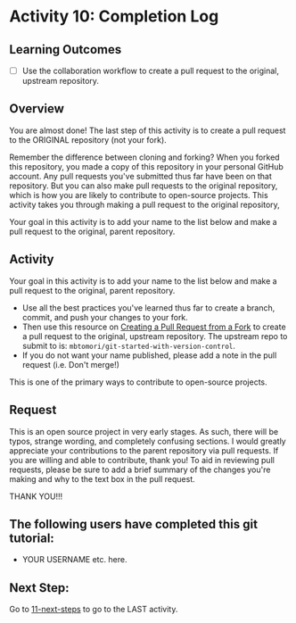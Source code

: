 # Activity 10: Completion Log

## Learning Outcomes
- [ ] Use the collaboration workflow to create a pull request to the original, upstream repository.

## Overview
You are almost done! The last step of this activity is to create a pull request to the ORIGINAL repository (not your fork).

Remember the difference between cloning and forking? When you forked this repository, 
you made a copy of this repository in your personal GitHub account. Any pull requests you've submitted thus far
have been on that repository. But you can also make pull requests to the original repository, which is how you are
likely to contribute to open-source projects. This activity takes you through making a pull request to the original
repository,

Your goal in this activity is to add your name to the list below and make a pull request to the original, parent repository.



## Activity
Your goal in this activity is to add your name to the list below and make a pull request to the original, parent repository. 


- Use all the best practices you've learned thus far to create a branch, commit, and push your changes to your fork.
- Then use this resource on [Creating a Pull Request from a Fork](https://docs.github.com/en/github/collaborating-with-issues-and-pull-requests/creating-a-pull-request-from-a-fork) to create
a pull request to the original, upstream repository. The upstream repo to submit to is: `mbtomori/git-started-with-version-control`.
- If you do not want your name published, please add a note in the pull request (i.e. Don't merge!) 
  
This is one of the primary ways to contribute to open-source projects. 

## Request
This is an open source project in very early stages. As such, there will be typos, strange wording, and completely
confusing sections. I would greatly appreciate your contributions to the parent repository via pull requests. If you 
are willing and able to contribute, thank you! To aid in reviewing pull requests, please be sure to add a brief summary
of the changes you're making and why to the text box in the pull request. 

THANK YOU!!!

## The following users have completed this git tutorial:
- YOUR USERNAME etc. here. 

## Next Step:
Go to [11-next-steps](11-next-steps.md) to go to the LAST activity.
